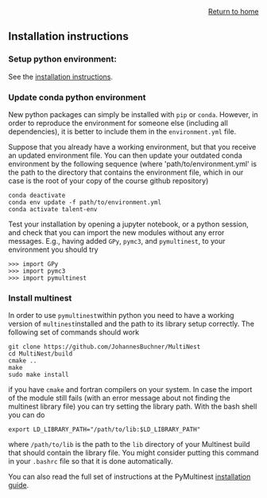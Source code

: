<p align="right"><a href="https://nucleartalent.github.io/Bayes2019/">Return to home</a></p> 

## Installation instructions

### Setup python environment: 

See the [installation instructions](install.md). 

### Update conda python environment 

New python packages can simply be installed with `pip` or `conda`. However, in order to reproduce the environment for someone else (including all dependencies), it is better to include them in the `environment.yml` file. 

Suppose that you already have a working environment, but that you receive an updated environment file. You can then update your outdated conda environment by the following sequence (where 'path/to/environment.yml' is the path to the directory that contains the environment file, which in our case is the root of your copy of the course github repository)

    conda deactivate
    conda env update -f path/to/environment.yml
    conda activate talent-env
    
Test your installation by opening a jupyter notebook, or a python session, and check that you can import the new modules without any error messages. E.g., having added `GPy`, `pymc3`, and `pymultinest`, to your environment you should try

    >>> import GPy
    >>> import pymc3
    >>> import pymultinest


### Install multinest

In order to use `pymultinest`within python you need to have a working version of `multinest`installed and the path to its library setup correctly. The following set of commands should work

    git clone https://github.com/JohannesBuchner/MultiNest
    cd MultiNest/build
    cmake ..
    make
    sudo make install
    
if you have `cmake` and fortran compilers on your system. In case the import of the module still fails (with an error message about not finding the multinest library file) you can try setting the library path. With the bash shell you can do

    export LD_LIBRARY_PATH="/path/to/lib:$LD_LIBRARY_PATH"
    
where `/path/to/lib` is the path to the `lib` directory of your Multinest build that should contain the library file. You might consider putting this command in your `.bashrc` file so that it is done automatically.


You can also read the full set of instructions at the PyMultinest [installation guide](http://johannesbuchner.github.io/PyMultiNest/install.html). 
